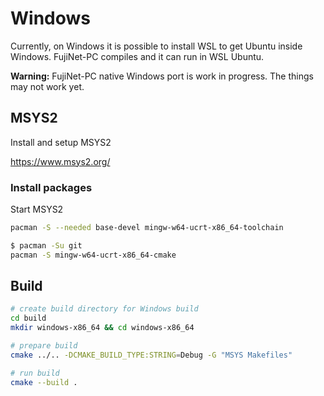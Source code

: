 # Windows

Currently, on Windows it is possible to install WSL to get Ubuntu inside Windows. FujiNet-PC compiles and it can run in WSL Ubuntu.

**Warning:** FujiNet-PC native Windows port is work in progress. The things may not work yet.

## MSYS2

Install and setup MSYS2

https://www.msys2.org/

### Install packages

Start MSYS2

```sh
pacman -S --needed base-devel mingw-w64-ucrt-x86_64-toolchain
```

```sh
$ pacman -Su git
pacman -S mingw-w64-ucrt-x86_64-cmake
```

## Build

```sh
# create build directory for Windows build
cd build
mkdir windows-x86_64 && cd windows-x86_64
```

```sh
# prepare build
cmake ../.. -DCMAKE_BUILD_TYPE:STRING=Debug -G "MSYS Makefiles"

# run build
cmake --build .
```
